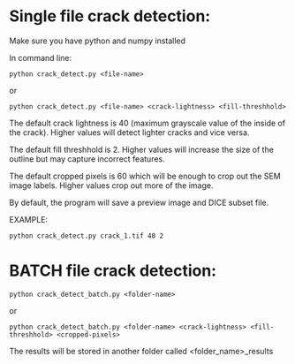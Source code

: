 # Single file crack detection:

Make sure you have python and numpy installed

In command line:
```
python crack_detect.py <file-name>
```
or
```
python crack_detect.py <file-name> <crack-lightness> <fill-threshhold>
```

The default crack lightness is 40 (maximum grayscale value of the inside of the crack). Higher values will detect lighter cracks and vice versa.

The default fill threshhold is 2. Higher values will increase the size of the outline but may capture incorrect features.

The default cropped pixels is 60 which will be enough to crop out the SEM image labels. Higher values crop out more of the image.

By default, the program will save a preview image and DICE subset file.

EXAMPLE:

```
python crack_detect.py crack_1.tif 40 2
```

# BATCH file crack detection:

```
python crack_detect_batch.py <folder-name>
```
or
```
python crack_detect_batch.py <folder-name> <crack-lightness> <fill-threshhold> <cropped-pixels>
```

The results will be stored in another folder called <folder_name>_results
